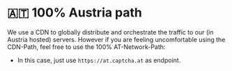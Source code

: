 # :austria: 100% Austria path

We use a CDN to globally distribute and orchestrate the traffic to our (in Austria hosted) servers.
However if you are feeling uncomfortable using the CDN-Path, feel free to use the 100% AT-Network-Path:

  - In this case, just use `https://at.captcha.at` as endpoint.